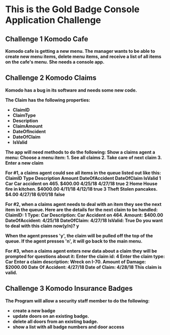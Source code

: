 <h1><b>This is the Gold Badge Console Application Challenge<b></h1>
<h2>Challenge 1 Komodo Cafe</h2>
<p>Komodo cafe is getting a new menu. The manager wants to be able to create new menu items, delete menu items, and receive a list of all items on the cafe's menu. She needs a console app.</p>
<h2>Challenge 2 Komodo Claims</h2>
<p>Komodo has a bug in its software and needs some new code.</p>
<p>The Claim has the following properties:</p>
<ul>
<li>ClaimID</li>
<li>ClaimType</li>
<li>Description</li>
<li>ClaimAmount</li>
<li>DateOfIncident</li>
<li>DateOfClaim</li>
<li>IsValid</li>
</ul>
<p>The app will need methods to do the following:
Show a claims agent a menu:
Choose a menu item:
1. See all claims
2. Take care of next claim
3. Enter a new claim

For #1, a claims agent could see all items in the queue listed out like this:
ClaimID 	Type 	Description 	Amount 	DateOfAccident 	DateOfClaim 	IsValid
1 	Car 	Car accident on 465. 	$400.00 	4/25/18 	4/27/18 	true
2 	Home 	House fire in kitchen. 	$4000.00 	4/11/18 	4/12/18 	true
3 	Theft 	Stolen pancakes. 	$4.00 	4/27/18 	6/01/18 	false

For #2, when a claims agent needs to deal with an item they see the next item in the queue.
Here are the details for the next claim to be handled:
ClaimID: 1
Type: Car
Description: Car Accident on 464.
Amount: $400.00
DateOfAccident: 4/25/18
DateOfClaim: 4/27/18
IsValid: True
Do you want to deal with this claim now(y/n)? y

When the agent presses 'y', the claim will be pulled off the top of the queue. If the agent presses 'n', it will go back to the main menu.

For #3, when a claims agent enters new data about a claim they will be prompted for questions about it:
Enter the claim id: 4
Enter the claim type: Car
Enter a claim description: Wreck on I-70.
Amount of Damage: $2000.00
Date Of Accident: 4/27/18
Date of Claim: 4/28/18
This claim is valid.</p>

<h2>Challenge 3 Komodo Insurance Badges</h2>
<p>The Program will allow a security staff member to do the following:</p>
<ul>
    <li>create a new badge</li>
    <li>update doors on an existing badge.</li>
    <li>delete all doors from an existing badge.</li>
    <li>show a list with all badge numbers and door access</li>
</ul>

